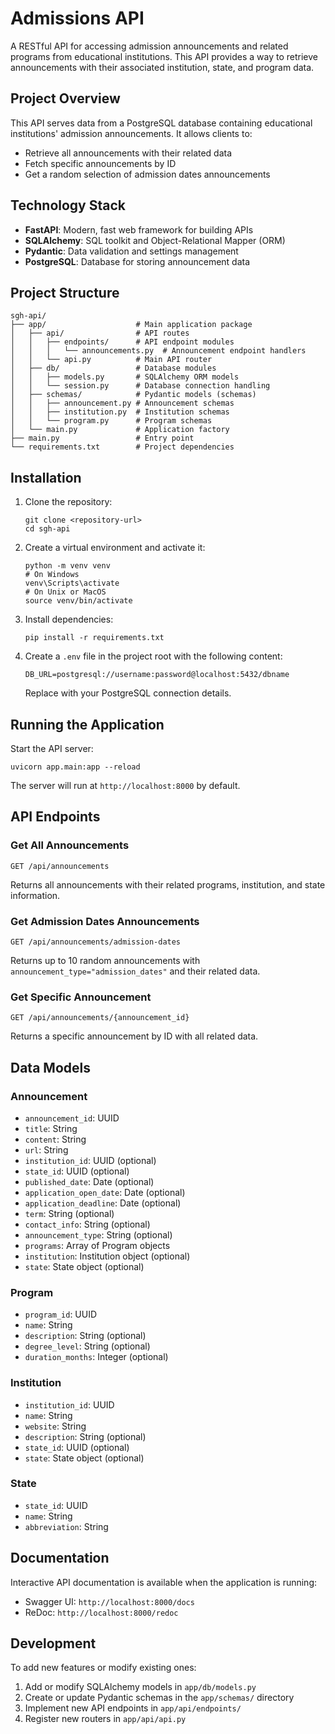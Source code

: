 # Admissions API

A RESTful API for accessing admission announcements and related programs from educational institutions. This API provides a way to retrieve announcements with their associated institution, state, and program data.

## Project Overview

This API serves data from a PostgreSQL database containing educational institutions' admission announcements. It allows clients to:

- Retrieve all announcements with their related data
- Fetch specific announcements by ID
- Get a random selection of admission dates announcements

## Technology Stack

- **FastAPI**: Modern, fast web framework for building APIs
- **SQLAlchemy**: SQL toolkit and Object-Relational Mapper (ORM)
- **Pydantic**: Data validation and settings management
- **PostgreSQL**: Database for storing announcement data

## Project Structure

```
sgh-api/
├── app/                    # Main application package
│   ├── api/                # API routes
│   │   ├── endpoints/      # API endpoint modules
│   │   │   └── announcements.py  # Announcement endpoint handlers
│   │   └── api.py          # Main API router
│   ├── db/                 # Database modules
│   │   ├── models.py       # SQLAlchemy ORM models
│   │   └── session.py      # Database connection handling
│   ├── schemas/            # Pydantic models (schemas)
│   │   ├── announcement.py # Announcement schemas
│   │   ├── institution.py  # Institution schemas
│   │   └── program.py      # Program schemas
│   └── main.py             # Application factory
├── main.py                 # Entry point
└── requirements.txt        # Project dependencies
```

## Installation

1. Clone the repository:
   ```
   git clone <repository-url>
   cd sgh-api
   ```

2. Create a virtual environment and activate it:
   ```
   python -m venv venv
   # On Windows
   venv\Scripts\activate
   # On Unix or MacOS
   source venv/bin/activate
   ```

3. Install dependencies:
   ```
   pip install -r requirements.txt
   ```

4. Create a `.env` file in the project root with the following content:
   ```
   DB_URL=postgresql://username:password@localhost:5432/dbname
   ```
   Replace with your PostgreSQL connection details.

## Running the Application

Start the API server:
```
uvicorn app.main:app --reload
```

The server will run at `http://localhost:8000` by default.

## API Endpoints

### Get All Announcements
```
GET /api/announcements
```
Returns all announcements with their related programs, institution, and state information.

### Get Admission Dates Announcements
```
GET /api/announcements/admission-dates
```
Returns up to 10 random announcements with `announcement_type="admission_dates"` and their related data.

### Get Specific Announcement
```
GET /api/announcements/{announcement_id}
```
Returns a specific announcement by ID with all related data.

## Data Models

### Announcement
- `announcement_id`: UUID
- `title`: String
- `content`: String
- `url`: String
- `institution_id`: UUID (optional)
- `state_id`: UUID (optional)
- `published_date`: Date (optional)
- `application_open_date`: Date (optional)
- `application_deadline`: Date (optional)
- `term`: String (optional)
- `contact_info`: String (optional)
- `announcement_type`: String (optional)
- `programs`: Array of Program objects
- `institution`: Institution object (optional)
- `state`: State object (optional)

### Program
- `program_id`: UUID
- `name`: String
- `description`: String (optional)
- `degree_level`: String (optional)
- `duration_months`: Integer (optional)

### Institution
- `institution_id`: UUID
- `name`: String
- `website`: String
- `description`: String (optional)
- `state_id`: UUID (optional)
- `state`: State object (optional)

### State
- `state_id`: UUID
- `name`: String
- `abbreviation`: String

## Documentation

Interactive API documentation is available when the application is running:
- Swagger UI: `http://localhost:8000/docs`
- ReDoc: `http://localhost:8000/redoc`

## Development

To add new features or modify existing ones:

1. Add or modify SQLAlchemy models in `app/db/models.py`
2. Create or update Pydantic schemas in the `app/schemas/` directory
3. Implement new API endpoints in `app/api/endpoints/`
4. Register new routers in `app/api/api.py`